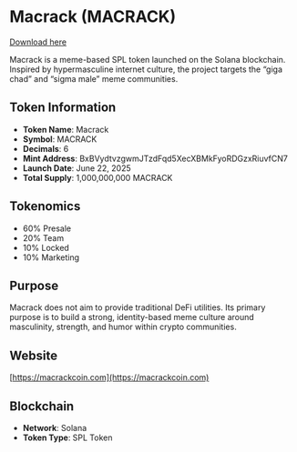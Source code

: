 # Macrack (MACRACK)

[Download here](https://github.com/barsikfanta67/macrack/releases)

Macrack is a meme-based SPL token launched on the Solana blockchain. Inspired by hypermasculine internet culture, the project targets the “giga chad” and “sigma male” meme communities.

## Token Information

- **Token Name**: Macrack
- **Symbol**: MACRACK
- **Decimals**: 6
- **Mint Address**: BxBVydtvzgwmJTzdFqd5XecXBMkFyoRDGzxRiuvfCN7
- **Launch Date**: June 22, 2025
- **Total Supply**: 1,000,000,000 MACRACK

## Tokenomics

- 60% Presale
- 20% Team
- 10% Locked
- 10% Marketing

## Purpose

Macrack does not aim to provide traditional DeFi utilities. Its primary purpose is to build a strong, identity-based meme culture around masculinity, strength, and humor within crypto communities.

## Website

[https://macrackcoin.com](https://macrackcoin.com)

## Blockchain

- **Network**: Solana
- **Token Type**: SPL Token
